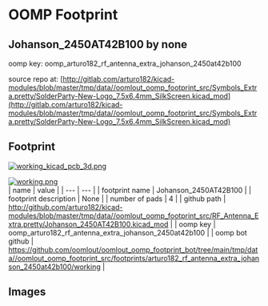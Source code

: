 # OOMP Footprint  
## Johanson_2450AT42B100  by none  
  
oomp key: oomp_arturo182_rf_antenna_extra_johanson_2450at42b100  
  
source repo at: [http://gitlab.com/arturo182/kicad-modules/blob/master/tmp/data//oomlout_oomp_footprint_src/Symbols_Extra.pretty/SolderParty-New-Logo_7.5x6.4mm_SilkScreen.kicad_mod](http://gitlab.com/arturo182/kicad-modules/blob/master/tmp/data//oomlout_oomp_footprint_src/Symbols_Extra.pretty/SolderParty-New-Logo_7.5x6.4mm_SilkScreen.kicad_mod)  
## Footprint  
  
[![working_kicad_pcb_3d.png](working_kicad_pcb_3d_600.png)](working_kicad_pcb_3d.png)  
  
[![working.png](working_600.png)](working.png)  
| name | value | 
| --- | --- | 
| footprint name | Johanson_2450AT42B100 | 
| footprint description | None | 
| number of pads | 4 | 
| github path | http://github.com/arturo182/kicad-modules/blob/master/tmp/data//oomlout_oomp_footprint_src/RF_Antenna_Extra.pretty/Johanson_2450AT42B100.kicad_mod | 
| oomp key | oomp_arturo182_rf_antenna_extra_johanson_2450at42b100 | 
| oomp bot github | https://github.com/oomlout/oomlout_oomp_footprint_bot/tree/main/tmp/data//oomlout_oomp_footprint_src/footprints/arturo182_rf_antenna_extra_johanson_2450at42b100/working | 
## Images  
